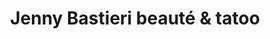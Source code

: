 ---
title: "Jenny Bastieri beauté & tatoo"
url: /saint-andiol/jenny-bastieri-beaute-et-tatoo/
shop: beauté
---